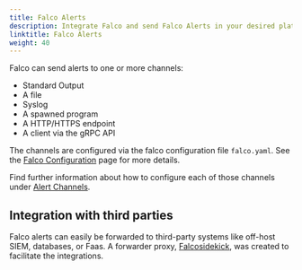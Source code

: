 ```yaml
---
title: Falco Alerts
description: Integrate Falco and send Falco Alerts in your desired platform
linktitle: Falco Alerts
weight: 40
---
```


Falco can send alerts to one or more channels:

* Standard Output
* A file
* Syslog
* A spawned program
* A HTTP/HTTPS endpoint
* A client via the gRPC API

The channels are configured via the falco configuration file `falco.yaml`. See the [Falco Configuration](/docs/reference/daemon/config-options/) page for more details.

Find further information about how to configure each of those channels under [Alert Channels](/docs/alerts/channels/).

## Integration with third parties

Falco alerts can easily be forwarded to third-party systems like off-host SIEM, databases, or Faas. A forwarder proxy, [Falcosidekick](/doc/alerts/forwarding), was created to facilitate the integrations.